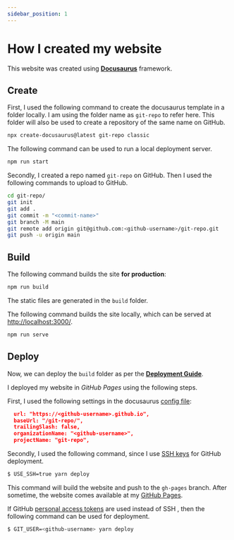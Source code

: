 ```yaml
---
sidebar_position: 1
---
```


# How I created my website

This website was created using [**Docusaurus**](https://docusaurus.io) framework.

## Create

First, I used the following command to create the docusaurus template in a folder locally. I am using the folder name as `git-repo` to refer here. This folder will also be used to create a repository of the same name on GitHub.

```bash
npx create-docusaurus@latest git-repo classic
```

The following command can be used to run a local deployment server.

```bash
npm run start
```

Secondly, I created a repo named `git-repo` on GitHub. Then I used the following commands to upload to GitHub.

```bash
cd git-repo/
git init
git add .
git commit -m "<commit-name>"
git branch -M main
git remote add origin git@github.com:<github-username>/git-repo.git
git push -u origin main
```

## Build

The following command builds the site **for production**:

```bash
npm run build
```

The static files are generated in the `build` folder.

The following command builds the site locally, which can be served at [http://localhost:3000/](http://localhost:3000/).

```bash
npm run serve
```

## Deploy

Now, we can deploy the `build` folder as per the **[Deployment Guide](https://docusaurus.io/docs/deployment)**.

I deployed my website in _GitHub Pages_ using the following steps.

First, I used the following settings in the docusaurus [config file](./../../docusaurus.config.js):

```json
  url: "https://<github-username>.github.io",
  baseUrl: "/git-repo/",
  trailingSlash: false,
  organizationName: "<github-username>",
  projectName: "git-repo",
```

Secondly, I used the following command, since I use [SSH keys](https://docs.github.com/en/authentication/connecting-to-github-with-ssh/generating-a-new-ssh-key-and-adding-it-to-the-ssh-agent) for GitHub deployment.

```bash
$ USE_SSH=true yarn deploy
```

This command will build the website and push to the `gh-pages` branch. After sometime, the website comes available at my [GitHub Pages](https://rudejedi.github.io/docs-web/).

If GitHub [personal access tokens](https://docs.github.com/en/authentication/keeping-your-account-and-data-secure/creating-a-personal-access-token) are used instead of SSH , then the following command can be used for deployment.

```bash
$ GIT_USER=<github-username> yarn deploy
```

